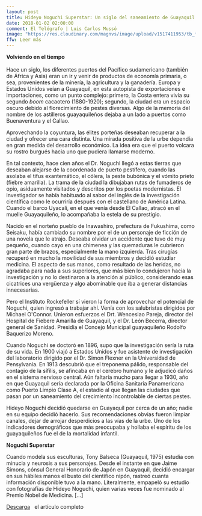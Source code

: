 ```yaml
---
layout: post
title: Hideyo Noguchi Superstar: Un siglo del saneamiento de Guayaquil
date: 2018-01-02 02:00:00
comment: El Telégrafo | Luis Carlos Mussó
image: "https://res.cloudinary.com/magnvs/image/upload/v1517411953/tb_fcmxrm.jpg"
ffw: Leer más
---
```


**Volviendo en el tiempo** <br /><br/>Hace un siglo, los diferentes puertos del Pacífico sudamericano (también de África y Asia) eran un ir y venir de productos de economía primaria, o sea, provenientes de la minería, la agricultura y la ganadería. Europa y Estados Unidos veían a Guayaquil, en esta autopista de exportaciones e importaciones, como un punto complejo: primero, la Costa entera vivía su segundo *boom* cacaotero (1880-1920); segundo, la ciudad era un espacio oscuro debido al florecimiento de pestes diversas. Algo de la memoria del nombre de los astilleros guayaquileños dejaba a un lado a puertos como Buenaventura y el Callao.  

Aprovechando la coyuntura, las élites porteñas deseaban recuperar a la ciudad y ofrecer una cara distinta. Una mirada positiva de la urbe dependía en gran medida del desarrollo económico. La idea era que el puerto volcara su rostro burgués hacia uno que pudiera llamarse moderno.  

En tal contexto, hace cien años el Dr. Noguchi llegó a estas tierras que deseaban alejarse de la coordenada de puerto pestífero, cuando las asolaba el tifus exantemático, el cólera, la peste bubónica y el vómito prieto (fiebre amarilla). La trama de la ciudad la dibujaban rutas de fumaderos de opio, asiduamente visitados y descritos por los poetas modernistas. El investigador se había habituado al sabor del inglés de la investigación científica como le ocurriría después con el castellano de América Latina. Cuando el barco Uyacali, en el que venía desde El Callao, atracó en el muelle Guayaquileño, lo acompañaba la estela de su prestigio.  

Nacido en el norteño pueblo de Inawashiro, prefectura de Fukushima, como Seisaku, había cambiado su nombre por el de un personaje de ficción de una novela que le atrajo. Deseaba olvidar un accidente que tuvo de muy pequeño, cuando cayo en una chimenea y las quemaduras le cubrieron gran parte de brazos, especialmente la mano izquierda. Tras cirugías recuperó en mucho la movilidad de sus miembros y decidió estudiar medicina. El aspecto de sus manos, como resultado de las heridas, no agradaba para nada a sus superiores, que más bien lo condujeron hacia la investigación y no lo destinaron a la atención al público, considerando esas cicatrices una vergüenza y algo abominable que iba a generar distancias innecesarias.  

Pero el Instituto Rockefeller sí vieron la forma de aprovechar el potencial de Noguchi, quien ingresó a trabajar ahí. Venía con los salubristas dirigidos por Michael O'Connor. Unieron esfuerzos el Drt. Wenceslao Pareja, director del Hospital de Fiebere Amarilla de Guayaquil, y el Dr. León Becerra, director general de Sanidad. Presidía el Concejo Municipal guayaquileño Rodolfo Baquerizo Moreno.  

Cuando Noguchi se doctoró en 1896, supo que la investigación sería la ruta de su vida. En 1900 viajó a Estados Unidos y fue asistente de investigación del laboratorio dirigido por el Dr. Simon Flexner en la Universidad de Pensylvania. En 1913 descubrió que el treponema pálido, responsable del contagio de la sífilis, se afincaba en el cerebro humano y le adjudicó daños en el sistema nervioso central. Aún faltaría mucho para llegar a 1930, año en que Guayaquil sería declarada por la Oficina Sanitaria Panamericana como Puerto Limpio Clase A, el estadio al que llegan las ciudades que pasan por un saneamiento del crecimiento incontrolable de ciertas pestes.  

Hideyo Noguchi decidió quedarse en Guayaquil por cerca de un año; nadie en su equipo decidió hacerlo. Sus recomendaciones obvias fueron limpiar canales, dejar de arrojar desperdicios a las vías de la urbe. Uno de los indicadores demográficos que más preocupaba y hollaba el espíritu de los guayaquileños fue el de la mortalidad infantil.  

**Noguchi Superstar**  

Cuando modela sus esculturas, Tony Balseca (Guayaquil, 1975) estudia con minucia y neurosis a sus personajes. Desde el instante en que Jaime Simons, cónsul General Honorario de Japón en Guayaquil, decidió encargar en sus hábiles manos el busto del científico nipón, rastreó cuanta información disponible tuvo a la mano. Literalmente, empapeló su estudio con fotografías de Hideyo Noguchi, quien varias veces fue nominado al Premio Nobel de Medicina. [...] 

 <a href="/assets/noguchi-superstar.pdf" class="button inverted outline" role="button"> <i class="far fa-file-pdf"></i>  Descarga</a>&nbsp;&nbsp; el artículo completo</p>
